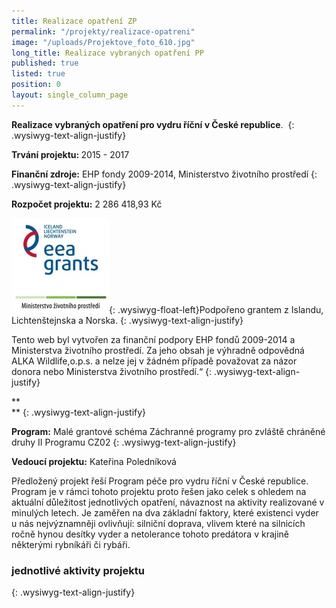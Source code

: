 ```yaml
---
title: Realizace opatření ZP
permalink: "/projekty/realizace-opatreni"
image: "/uploads/Projektove_foto_610.jpg"
long_title: Realizace vybraných opatření PP
published: true
listed: true
position: 0
layout: single_column_page
---
```

**Realizace vybraných opatření pro vydru říční v České republice**. 
{: .wysiwyg-text-align-justify}

<b>Trvání projektu: </b>2015 - 2017

**Finanční zdroje:** EHP fondy 2009-2014, Ministerstvo životního
prostředí
{: .wysiwyg-text-align-justify}

**Rozpočet projektu:** 2 286 418,93 Kč

![](/uploads/loga_mgs_stojato_mm.jpg){: .wysiwyg-float-left}Podpořeno
grantem z Islandu, Lichtenštejnska a Norska.
{: .wysiwyg-text-align-justify}

Tento web byl vytvořen za finanční podpory EHP fondů 2009-2014 a
Ministerstva životního prostředí. Za jeho obsah je výhradně odpovědná
ALKA Wildlife,o.p.s. a nelze jej v žádném případě považovat za názor
donora nebo Ministerstva životního prostředí.“
{: .wysiwyg-text-align-justify}

**  
**
{: .wysiwyg-text-align-justify}

**Program:** Malé grantové schéma Záchranné programy pro zvláště
chráněné druhy II Programu CZ02
{: .wysiwyg-text-align-justify}

**Vedoucí projektu:** Kateřina Poledníková

Předložený projekt řeší Program péče pro vydru říční v České republice.
Program je v rámci tohoto projektu proto řešen jako celek s ohledem na
aktuální důležitost jednotlivých opatření, návaznost na aktivity
realizované v minulých letech. Je zaměřen na dva základní faktory, které
existenci vyder u nás nejvýznamněji ovlivňují: silniční doprava, vlivem
které na silnicích ročně hynou desítky vyder a netolerance tohoto
predátora v krajině některými rybníkáři či rybáři.

### jednotlivé aktivity projektu  
 
{: .wysiwyg-text-align-justify}
